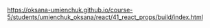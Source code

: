 https://oksana-umienchuk.github.io/course-5/students/umienchuk_oksana/react/41_react_props/build/index.html
